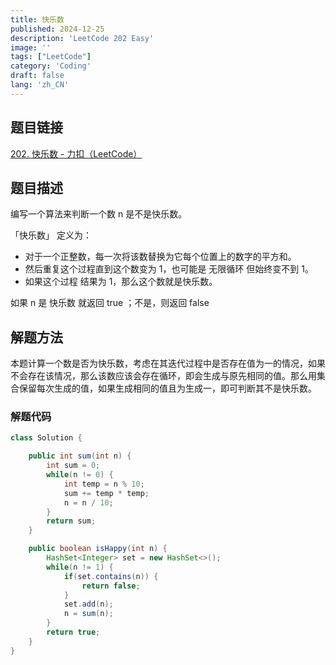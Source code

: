 ```yaml
---
title: 快乐数
published: 2024-12-25
description: 'LeetCode 202 Easy'
image: ''
tags: ["LeetCode"]
category: 'Coding'
draft: false 
lang: 'zh_CN'
---
```


## 题目链接

[202. 快乐数 - 力扣（LeetCode）](https://leetcode.cn/problems/happy-number/description/)

## 题目描述

编写一个算法来判断一个数 n 是不是快乐数。

「快乐数」 定义为：
- 对于一个正整数，每一次将该数替换为它每个位置上的数字的平方和。
- 然后重复这个过程直到这个数变为 1，也可能是 无限循环 但始终变不到 1。
- 如果这个过程 结果为 1，那么这个数就是快乐数。

如果 n 是 快乐数 就返回 true ；不是，则返回 false 

## 解题方法

本题计算一个数是否为快乐数，考虑在其迭代过程中是否存在值为一的情况，如果不会存在该情况，那么该数应该会存在循环，即会生成与原先相同的值。那么用集合保留每次生成的值，如果生成相同的值且为生成一，即可判断其不是快乐数。

### 解题代码
```java
class Solution {

    public int sum(int n) {
        int sum = 0;
        while(n != 0) {
            int temp = n % 10;
            sum += temp * temp;
            n = n / 10;
        }
        return sum;
    }

    public boolean isHappy(int n) {
        HashSet<Integer> set = new HashSet<>();
        while(n != 1) {
            if(set.contains(n)) {
                return false;
            }
            set.add(n);
            n = sum(n);
        }
        return true;
    }
}
```

